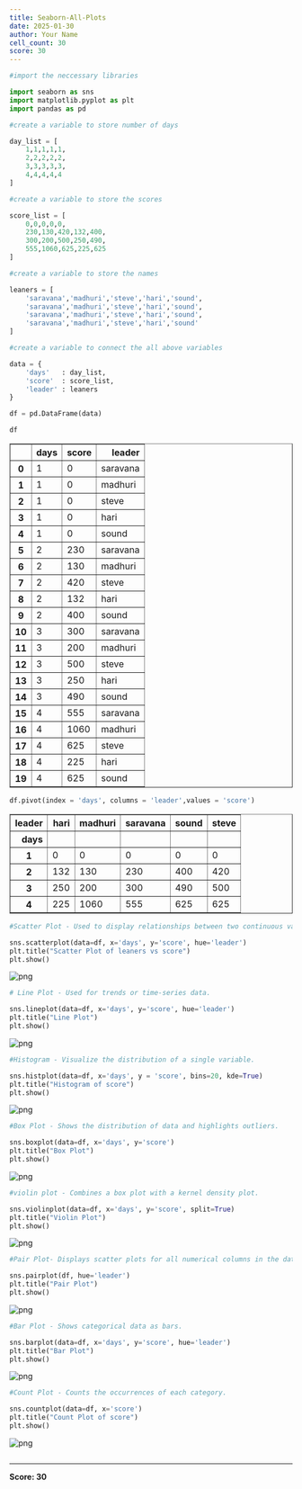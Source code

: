 ```yaml
---
title: Seaborn-All-Plots
date: 2025-01-30
author: Your Name
cell_count: 30
score: 30
---
```


```python
#import the neccessary libraries
```


```python
import seaborn as sns
import matplotlib.pyplot as plt
import pandas as pd
```


```python
#create a variable to store number of days
```


```python
day_list = [
    1,1,1,1,1,
    2,2,2,2,2,
    3,3,3,3,3,
    4,4,4,4,4
]
```


```python
#create a variable to store the scores
```


```python
score_list = [
    0,0,0,0,0,
    230,130,420,132,400,
    300,200,500,250,490,
    555,1060,625,225,625
]
```


```python
#create a variable to store the names
```


```python
leaners = [
    'saravana','madhuri','steve','hari','sound',
    'saravana','madhuri','steve','hari','sound',
    'saravana','madhuri','steve','hari','sound',
    'saravana','madhuri','steve','hari','sound'
]
```


```python
#create a variable to connect the all above variables
```


```python
data = {
    'days'   : day_list,
    'score'  : score_list,
    'leader' : leaners
}
```


```python
df = pd.DataFrame(data)
```


```python
df
```




<div>
<style scoped>
    .dataframe tbody tr th:only-of-type {
        vertical-align: middle;
    }

    .dataframe tbody tr th {
        vertical-align: top;
    }

    .dataframe thead th {
        text-align: right;
    }
</style>
<table border="1" class="dataframe">
  <thead>
    <tr style="text-align: right;">
      <th></th>
      <th>days</th>
      <th>score</th>
      <th>leader</th>
    </tr>
  </thead>
  <tbody>
    <tr>
      <th>0</th>
      <td>1</td>
      <td>0</td>
      <td>saravana</td>
    </tr>
    <tr>
      <th>1</th>
      <td>1</td>
      <td>0</td>
      <td>madhuri</td>
    </tr>
    <tr>
      <th>2</th>
      <td>1</td>
      <td>0</td>
      <td>steve</td>
    </tr>
    <tr>
      <th>3</th>
      <td>1</td>
      <td>0</td>
      <td>hari</td>
    </tr>
    <tr>
      <th>4</th>
      <td>1</td>
      <td>0</td>
      <td>sound</td>
    </tr>
    <tr>
      <th>5</th>
      <td>2</td>
      <td>230</td>
      <td>saravana</td>
    </tr>
    <tr>
      <th>6</th>
      <td>2</td>
      <td>130</td>
      <td>madhuri</td>
    </tr>
    <tr>
      <th>7</th>
      <td>2</td>
      <td>420</td>
      <td>steve</td>
    </tr>
    <tr>
      <th>8</th>
      <td>2</td>
      <td>132</td>
      <td>hari</td>
    </tr>
    <tr>
      <th>9</th>
      <td>2</td>
      <td>400</td>
      <td>sound</td>
    </tr>
    <tr>
      <th>10</th>
      <td>3</td>
      <td>300</td>
      <td>saravana</td>
    </tr>
    <tr>
      <th>11</th>
      <td>3</td>
      <td>200</td>
      <td>madhuri</td>
    </tr>
    <tr>
      <th>12</th>
      <td>3</td>
      <td>500</td>
      <td>steve</td>
    </tr>
    <tr>
      <th>13</th>
      <td>3</td>
      <td>250</td>
      <td>hari</td>
    </tr>
    <tr>
      <th>14</th>
      <td>3</td>
      <td>490</td>
      <td>sound</td>
    </tr>
    <tr>
      <th>15</th>
      <td>4</td>
      <td>555</td>
      <td>saravana</td>
    </tr>
    <tr>
      <th>16</th>
      <td>4</td>
      <td>1060</td>
      <td>madhuri</td>
    </tr>
    <tr>
      <th>17</th>
      <td>4</td>
      <td>625</td>
      <td>steve</td>
    </tr>
    <tr>
      <th>18</th>
      <td>4</td>
      <td>225</td>
      <td>hari</td>
    </tr>
    <tr>
      <th>19</th>
      <td>4</td>
      <td>625</td>
      <td>sound</td>
    </tr>
  </tbody>
</table>
</div>




```python
df.pivot(index = 'days', columns = 'leader',values = 'score')
```




<div>
<style scoped>
    .dataframe tbody tr th:only-of-type {
        vertical-align: middle;
    }

    .dataframe tbody tr th {
        vertical-align: top;
    }

    .dataframe thead th {
        text-align: right;
    }
</style>
<table border="1" class="dataframe">
  <thead>
    <tr style="text-align: right;">
      <th>leader</th>
      <th>hari</th>
      <th>madhuri</th>
      <th>saravana</th>
      <th>sound</th>
      <th>steve</th>
    </tr>
    <tr>
      <th>days</th>
      <th></th>
      <th></th>
      <th></th>
      <th></th>
      <th></th>
    </tr>
  </thead>
  <tbody>
    <tr>
      <th>1</th>
      <td>0</td>
      <td>0</td>
      <td>0</td>
      <td>0</td>
      <td>0</td>
    </tr>
    <tr>
      <th>2</th>
      <td>132</td>
      <td>130</td>
      <td>230</td>
      <td>400</td>
      <td>420</td>
    </tr>
    <tr>
      <th>3</th>
      <td>250</td>
      <td>200</td>
      <td>300</td>
      <td>490</td>
      <td>500</td>
    </tr>
    <tr>
      <th>4</th>
      <td>225</td>
      <td>1060</td>
      <td>555</td>
      <td>625</td>
      <td>625</td>
    </tr>
  </tbody>
</table>
</div>




```python
#Scatter Plot - Used to display relationships between two continuous variables.
```


```python
sns.scatterplot(data=df, x='days', y='score', hue='leader')
plt.title("Scatter Plot of leaners vs score")
plt.show()
```


    
![png](seaborn-all-plots_files/seaborn-all-plots_14_0.png)
    



```python
# Line Plot - Used for trends or time-series data.
```


```python
sns.lineplot(data=df, x='days', y='score', hue='leader')
plt.title("Line Plot")
plt.show()

```


    
![png](seaborn-all-plots_files/seaborn-all-plots_16_0.png)
    



```python
#Histogram - Visualize the distribution of a single variable.
```


```python
sns.histplot(data=df, x='days', y = 'score', bins=20, kde=True)
plt.title("Histogram of score")
plt.show()

```


    
![png](seaborn-all-plots_files/seaborn-all-plots_18_0.png)
    



```python
#Box Plot - Shows the distribution of data and highlights outliers.
```


```python
sns.boxplot(data=df, x='days', y='score')
plt.title("Box Plot")
plt.show()

```


    
![png](seaborn-all-plots_files/seaborn-all-plots_20_0.png)
    



```python
#violin plot - Combines a box plot with a kernel density plot.
```


```python
sns.violinplot(data=df, x='days', y='score', split=True)
plt.title("Violin Plot")
plt.show()

```


    
![png](seaborn-all-plots_files/seaborn-all-plots_22_0.png)
    



```python
#Pair Plot- Displays scatter plots for all numerical columns in the dataset.
```


```python
sns.pairplot(df, hue='leader')
plt.title("Pair Plot")
plt.show()

```


    
![png](seaborn-all-plots_files/seaborn-all-plots_24_0.png)
    



```python
#Bar Plot - Shows categorical data as bars.
```


```python
sns.barplot(data=df, x='days', y='score', hue='leader')
plt.title("Bar Plot")
plt.show()

```


    
![png](seaborn-all-plots_files/seaborn-all-plots_26_0.png)
    



```python
#Count Plot - Counts the occurrences of each category.
```


```python
sns.countplot(data=df, x='score')
plt.title("Count Plot of score")
plt.show()

```


    
![png](seaborn-all-plots_files/seaborn-all-plots_28_0.png)
    



```python

```


---
**Score: 30**
